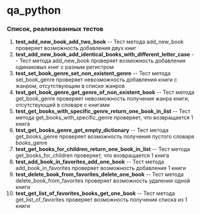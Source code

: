 # qa_python
### Список, реализованных тестов
1. **test_add_new_book_add_two_book** -- Тест метода add_new_book проверяет возможность добавления двух книг 
2. **test_add_new_book_add_identical_books_with_different_letter_case** -- Тест метода add_new_book проверяет возможность добавления одинаковых книг с разным регистром 
3. **test_set_book_genre_set_non_existent_genre** -- Тест метода set_book_genre проверяет невозможность добавления книги с жанром, отсутствующим в списке жанров 
4. **test_get_book_genre_get_genre_of_non_existent_book** -- Тест метода get_book_genre проверяет невозможность получения жанра книги, отсутствующей в словаре с книгами 
5. **test_get_books_with_specific_genre_return_one_book_in_list** -- Тест метода get_books_with_specific_genre проверяет, что возвращается 1 книга
6. **test_get_books_genre_get_empty_dictionary** -- Тест метода get_books_genre проверяет возможность получения пустого словаря books_genre 
7. **test_get_books_for_children_return_one_book_in_list** -- Тест метода get_books_for_children проверяет, что возвращается 1 книга
8. **test_add_book_in_favorites_add_one_book** -- Тест метода add_book_in_favorites проверяет возможность добавления 1 книги
9. **test_delete_book_from_favorites_delete_one_book** -- Тест метода delete_book_from_favorites проверяет возможность удаления одной книги 
10. **test_get_list_of_favorites_books_get_one_book** -- Тест метода get_list_of_favorites проверяет возможность получения списка из 1 книги 